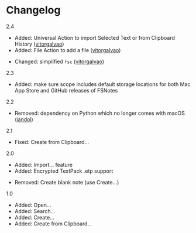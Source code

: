 # Changelog

2.4
+ Added: Universal Action to import Selected Text or from Clipboard History ([vitorgalvao](https://github.com/vitorgalvao))
+ Added: File Action to add a file ([vitorgalvao](https://github.com/vitorgalvao))
- Changed: simplified `fsc` ([vitorgalvao](https://github.com/vitorgalvao))

2.3
+ Added: make sure scope includes default storage locations for both Mac App Store and GitHub releases of FSNotes

2.2
+ Removed: dependency on Python which no longer comes with macOS ([iandol](https://github.com/iandol))

2.1
+ Fixed: Create from Clipboard...

2.0
+ Added: Import... feature
+ Added: Encrypted TextPack .etp support
- Removed: Create blank note (use Create...)

1.0
+ Added: Open...
+ Added: Search...
+ Added: Create...
+ Added: Create from Clipboard...
